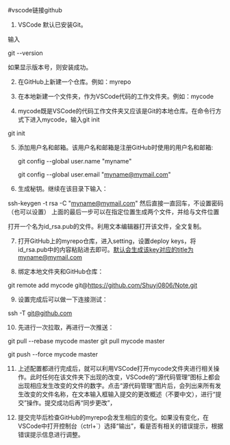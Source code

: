 #vscode链接github
1. VSCode 默认已安装Git。

输入

git --version

如果显示版本号，则安装成功。

2. 在GitHub上新建一个仓库。例如：myrepo

3. 在本地新建一个文件夹，作为VSCode代码的工作文件夹。例如：mycode

4. mycode既是VSCode的代码工作文件夹又应该是Git的本地仓库。在命令行方式下进入mycode，输入git init

git init

5. 添加用户名和邮箱。该用户名和邮箱是注册GitHub时使用的用户名和邮箱:

    git config --global user.name "myname"
     
    git config --global user.email "myname@mymail.com"

6. 生成秘钥。继续在该目录下输入：

ssh-keygen -t rsa -C "myname@mymail.com"
然后直接一直回车，不设置密码 （也可以设置）
上面的最后一步可以在指定位置生成两个文件，并给与文件位置

打开一个名为id_rsa.pub的文件。利用文本编辑器打开该文件，全文复制。

7. 打开GitHub上的myrepo仓库，进入setting，设置deploy keys，将id_rsa.pub中的内容粘贴进去即可。默认会生成该key对应的title为myname@mymail.com

8.  绑定本地文件夹和GitHub仓库：

git remote add mycode git@https://github.com/Shuyi0806/Note.git

9. 设置完成后可以做一下连接测试：

ssh -T git@github.com

10. 先进行一次拉取，再进行一次推送：

git pull --rebase mycode master
git pull mycode master

git push --force mycode master

11.  上述配置都进行完成后，就可以利用VSCode打开mycode文件夹进行相关操作。此时任何在该文件夹下出现的改变，VSCode的“源代码管理”图标上都会出现相应发生改变的文件的数字。点击“源代码管理”图片后，会列出来所有发生改变的文件名称，在文本输入框输入提交的更改概述（不要中文），进行“提交”操作。提交成功后再“同步更改”，

12.   提交完毕后检查GitHub的myrepo会发生相应的变化。如果没有变化，在VSCode中打开控制台（ctrl+`）选择“输出”，看是否有相关的错误提示，根据错误提示信息进行调整。 